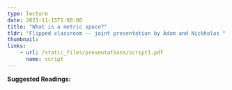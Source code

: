 ```yaml
---
type: lecture
date: 2021-11-15T1:00:00
title: "What is a metric space?"
tldr: "Flipped classroom -- joint presentation by Adam and Nickholas "
thumbnail: 
links: 
    - url: /static_files/presentations/script1.pdf
      name: script
---
```

**Suggested Readings:**


